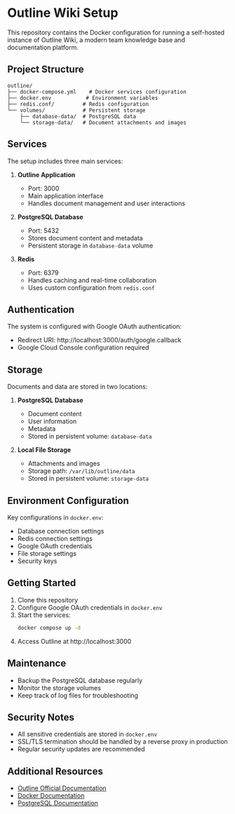 # Outline Wiki Setup

This repository contains the Docker configuration for running a self-hosted instance of Outline Wiki, a modern team knowledge base and documentation platform.

## Project Structure

```
outline/
├── docker-compose.yml    # Docker services configuration
├── docker.env           # Environment variables
├── redis.conf/         # Redis configuration
└── volumes/            # Persistent storage
    ├── database-data/  # PostgreSQL data
    └── storage-data/   # Document attachments and images
```

## Services

The setup includes three main services:

1. **Outline Application**
   - Port: 3000
   - Main application interface
   - Handles document management and user interactions

2. **PostgreSQL Database**
   - Port: 5432
   - Stores document content and metadata
   - Persistent storage in `database-data` volume

3. **Redis**
   - Port: 6379
   - Handles caching and real-time collaboration
   - Uses custom configuration from `redis.conf`

## Authentication

The system is configured with Google OAuth authentication:
- Redirect URI: http://localhost:3000/auth/google.callback
- Google Cloud Console configuration required

## Storage

Documents and data are stored in two locations:

1. **PostgreSQL Database**
   - Document content
   - User information
   - Metadata
   - Stored in persistent volume: `database-data`

2. **Local File Storage**
   - Attachments and images
   - Storage path: `/var/lib/outline/data`
   - Stored in persistent volume: `storage-data`

## Environment Configuration

Key configurations in `docker.env`:
- Database connection settings
- Redis connection settings
- Google OAuth credentials
- File storage settings
- Security keys

## Getting Started

1. Clone this repository
2. Configure Google OAuth credentials in `docker.env`
3. Start the services:
   ```bash
   docker compose up -d
   ```
4. Access Outline at http://localhost:3000

## Maintenance

- Backup the PostgreSQL database regularly
- Monitor the storage volumes
- Keep track of log files for troubleshooting

## Security Notes

- All sensitive credentials are stored in `docker.env`
- SSL/TLS termination should be handled by a reverse proxy in production
- Regular security updates are recommended

## Additional Resources

- [Outline Official Documentation](https://docs.getoutline.com/)
- [Docker Documentation](https://docs.docker.com/)
- [PostgreSQL Documentation](https://www.postgresql.org/docs/) 